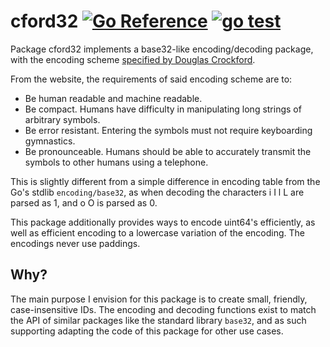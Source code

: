 # cford32 [![Go Reference](https://pkg.go.dev/badge/github.com/thehowl/cford32.svg)](https://pkg.go.dev/github.com/thehowl/cford32) [![go test](https://github.com/thehowl/cford32/actions/workflows/go.yml/badge.svg)](https://github.com/thehowl/cford32/actions/workflows/go.yml)

Package cford32 implements a base32-like encoding/decoding package, with the
encoding scheme [specified by Douglas Crockford].

[specified by Douglas Crockford]: https://www.crockford.com/base32.html

From the website, the requirements of said encoding scheme are to:

- Be human readable and machine readable.
- Be compact. Humans have difficulty in manipulating long strings of arbitrary symbols.
- Be error resistant. Entering the symbols must not require keyboarding gymnastics.
- Be pronounceable. Humans should be able to accurately transmit the symbols to other humans using a telephone.

This is slightly different from a simple difference in encoding table from
the Go's stdlib `encoding/base32`, as when decoding the characters i I l L are
parsed as 1, and o O is parsed as 0.

This package additionally provides ways to encode uint64's efficiently,
as well as efficient encoding to a lowercase variation of the encoding.
The encodings never use paddings.

## Why?

The main purpose I envision for this package is to create small, friendly,
case-insensitive IDs. The encoding and decoding functions exist to match the API
of similar packages like the standard library `base32`, and as such supporting
adapting the code of this package for other use cases.
